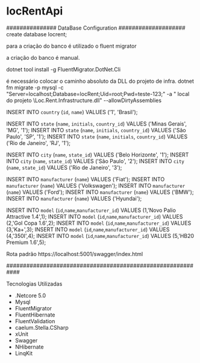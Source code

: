 # locRentApi

############### DataBase Configuration ####################
create database locrent;

para a criação do banco é utilizado o fluent migrator

a criação do banco é manual.

dotnet tool install -g FluentMigrator.DotNet.Cli

é necessário colocar o caminho absoluto da DLL do projeto de infra.
dotnet fm migrate -p mysql -c "Server=localhost;Database=locRent;Uid=root;Pwd=teste-123;" -a " local do projeto \Loc.Rent.Infrastructure.dll" --allowDirtyAssemblies

INSERT INTO `country` (`id`, `name`) VALUES ('1', 'Brasil');

INSERT INTO `state` (`name`, `initials`, `country_id`) VALUES ('Minas Gerais', 'MG', '1');
INSERT INTO `state` (`name`, `initials`, `country_id`) VALUES ('São Paulo', 'SP', '1');
INSERT INTO `state` (`name`, `initials`, `country_id`) VALUES ('Rio de Janeiro', 'RJ', '1');

INSERT INTO `city` (`name`, `state_id`) VALUES ('Belo Horizonte', '1');
INSERT INTO `city` (`name`, `state_id`) VALUES ('São Paulo', '2');
INSERT INTO `city` (`name`, `state_id`) VALUES ('Rio de Janeiro', '3');

INSERT INTO `manufacturer` (`name`) VALUES ('Fiat');
INSERT INTO `manufacturer` (`name`) VALUES ('Volkswagen');
INSERT INTO `manufacturer` (`name`) VALUES ('Ford');
INSERT INTO `manufacturer` (`name`) VALUES ('BMW');
INSERT INTO `manufacturer` (`name`) VALUES ('Hyundai');

INSERT INTO `model` (`id`,`name`,`manufacturer_id`) VALUES (1,'Novo Palio Attractive 1.4',1);
INSERT INTO `model` (`id`,`name`,`manufacturer_id`) VALUES (2,'Gol Copa 1.6',2);
INSERT INTO `model` (`id`,`name`,`manufacturer_id`) VALUES (3,'Ka+',3);
INSERT INTO `model` (`id`,`name`,`manufacturer_id`) VALUES (4,'350I',4);
INSERT INTO `model` (`id`,`name`,`manufacturer_id`) VALUES (5,'HB20 Premium 1.6',5);

Rota padrão https://localhost:5001/swagger/index.html

############################################################

Tecnologias Utilizadas

- .Netcore 5.0
- Mysql
- FluentMigrator
- FluentHibernate
- FluentValidation
- caelum.Stella.CSharp
- xUnit
- Swagger
- NHibernate
- LinqKit
